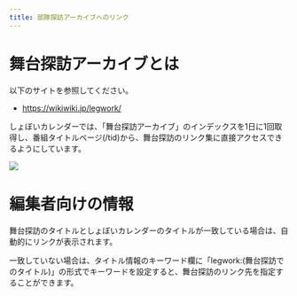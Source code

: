 ```yaml
---
title: 部隊探訪アーカイブへのリンク
---
```


# 舞台探訪アーカイブとは

以下のサイトを参照してください。

- https://wikiwiki.jp/legwork/

しょぼいカレンダーでは、「舞台探訪アーカイブ」のインデックスを1日に1回取得し、番組タイトルページ(/tid)から、舞台探訪のリンク集に直接アクセスできるようにしています。

![](fidgae20090410125442gimage.gif)


# 編集者向けの情報

舞台探訪のタイトルとしょぼいカレンダーのタイトルが一致している場合は、自動的にリンクが表示されます。

一致していない場合は、タイトル情報のキーワード欄に「legwork:(舞台探訪でのタイトル)」の形式でキーワードを設定すると、舞台探訪のリンク先を指定することができます。

